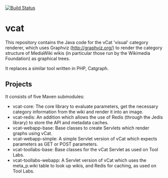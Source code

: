 [![Build Status](https://travis-ci.org/dapete42/vcat.svg?branch=master)](https://travis-ci.org/dapete42/vcat)

vcat
====

This repository contains the Java code for the vCat 'visual' category renderer,
which uses Graphviz (http://graphviz.org/) to render the category structure of
MediaWiki wikis (in particular those run by the Wikimedia Foundation) as
graphical trees.

It replaces a similar tool written in PHP, Catgraph.

Projects
--------

It consists of five Maven submodules:

* vcat-core: The core library to evaluate parameters, get the necessary
  category information from the wiki and render it into an image.
* vcat-redis: An addition which allows the use of Redis (through the Jedis
  library) to store the API and metadata caches.
* vcat-webapp-base: Base classes to create Servlets which render graphs using
  vCat.
* vcat-webapp-simple: A simple Servlet version of vCat which expects
  parameters as GET or POST parameters.
* vcat-toollabs-base: Base classes for the vCat Servlet as used on Tool Labs.
* vcat-toollabs-webapp: A Servlet version of vCat which uses the meta_p.wiki
  table to look up wikis, and Redis for caching, as used on Tool Labs.

